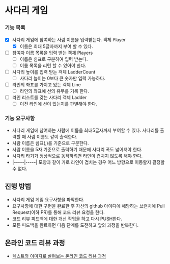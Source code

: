 # 사다리 게임

### 기능 목록

- [X] 사다리 게임에 참여하는 사람 이름을 입력받는다. 객체 Player
    - [X] 이름은 최대 5글자까지 부여 할 수 있다. 
- [ ] 참여자 이름 목록을 입력 받는 객체 Players
    - [ ] 이름은 쉼표로 구분하여 입력 받는다. 
    - [ ] 이름 목록을 리턴 할 수 있어야 한다. 
- [ ] 사다리 높이를 입력 받는 객체 LadderCount
    - [ ] 사다리 높이는 0보다 큰 숫자만 입력 가능하다.
- [ ] 라인의 좌표를 가지고 있는 객체 Line
    - [ ] 라인의 좌표에 선의 유무를 기록 한다. 
- [ ] 라인 리스트를 갖는 사다리 객체 Ladder 
    - [ ] 이전 라인에 선이 있는지를 판별해야 한다.
  
### 기능 요구사항

- 사다리 게임에 참여하는 사람에 이름을 최대5글자까지 부여할 수 있다. 사다리를 출력할 때 사람 이름도 같이 출력한다.
- 사람 이름은 쉼표(,)를 기준으로 구분한다.
- 사람 이름을 5자 기준으로 출력하기 때문에 사다리 폭도 넓어져야 한다.
- 사다리 타기가 정상적으로 동작하려면 라인이 겹치지 않도록 해야 한다.
- |-----|-----| 모양과 같이 가로 라인이 겹치는 경우 어느 방향으로 이동할지 결정할 수 없다.

## 진행 방법

* 사다리 게임 게임 요구사항을 파악한다.
* 요구사항에 대한 구현을 완료한 후 자신의 github 아이디에 해당하는 브랜치에 Pull Request(이하 PR)를 통해 코드 리뷰 요청을 한다.
* 코드 리뷰 피드백에 대한 개선 작업을 하고 다시 PUSH한다.
* 모든 피드백을 완료하면 다음 단계를 도전하고 앞의 과정을 반복한다.

## 온라인 코드 리뷰 과정

* [텍스트와 이미지로 살펴보는 온라인 코드 리뷰 과정](https://github.com/nextstep-step/nextstep-docs/tree/master/codereview)